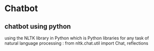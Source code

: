 # Chatbot

## chatbot using python
using the NLTK library in Python which is Python libraries for any task of natural language processing : 
from nltk.chat.util import Chat, reflections
